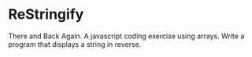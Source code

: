 # ReStringify
There and Back Again. A javascript coding exercise using arrays. Write a program that displays a string in reverse.
